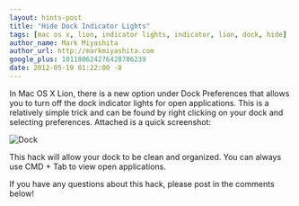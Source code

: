 ```yaml
---
layout: hints-post
title: "Hide Dock Indicator Lights"
tags: [mac os x, lion, indicator lights, indicator, lion, dock, hide]
author_name: Mark Miyashita
author_url: http://markmiyashita.com
google_plus: 101180624276428786239
date: 2012-05-19 01:22:00 -8
---
```


In Mac OS X Lion, there is a new option under Dock Preferences that allows you to turn off the dock indicator lights for open applications. This is a relatively simple trick and can be found by right clicking on your dock and selecting preferences. Attached is a quick screenshot:

<img class="clear blog-image-full-border" src="{{site.url}}/images/indicators.png" title="Dock">

This hack will allow your dock to be clean and organized. You can always use CMD + Tab to view open applications.

If you have any questions about this hack, please post in the comments below!
